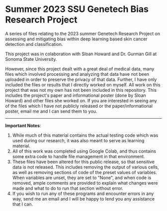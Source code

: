 # Summer 2023 SSU Genetech Bias Research Project
A series of files relating to the 2023 summer Genetech Research Project on assessing and mitigating bias within deep learning based skin cancer detection and classification.

This project was in colaboration with Sloan Howard and Dr. Gurman Gill at Sonoma State University.

However, since this project dealt with a great deal of medical data, many files which involved processing and analyzing that data have not been uploaded in order to preserve the privacy of that data. Further, I have only included the files or results that I directly worked on myself. All work on this project that was not my own has not been included in this repository. This includes the project's paper and informational poster (done by Sloan Howard) and other files she worked on. If you are interested in seeing any of the files which I have not publicly released or the paper/informational poster, email me and I can send them to you.

---

**Important Notes**:
1. While much of this material contains the actual testing code which was used during our research, it was also meant to serve as learning material.
2. All of this work was completed using Google Colab, and thus contains some extra code to handle file management in that environment.
3. These files have been altered for this public release, so that sensitive data is not released. This includes removing the output of various cells, as well as removing sections of code of the preset values of variables. When variables are unset, they are set to "None", and when code is removed, ample comments are provided to explain what changes were made and what to do to run that section without error.
4. If you wish to run any of these programs and encounter errors in any way, send me an email and I will be happy to lend you any assistance that I can.
